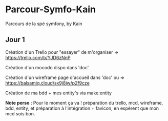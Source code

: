 # Parcour-Symfo-Kain
Parcours de la spé symfony, by Kain

## Jour 1

Création d'un Trello pour "essayer" de m'organiser => https://trello.com/b/YJD6zNnP

Création d'un mocodo dispo dans 'doc'

Création d'un wireframe page d'accueil dans 'doc' ou => https://balsamiq.cloud/sx9j8jw/p2f9cze

Création de ma bdd + mes entity's via make:entity

**Note perso** : Pour le moment ça va ! préparation du trello, mcd, wireframe, bdd, entity, et préparation à l'intégration + favicon, en espérent que mon mcd sois bon.
